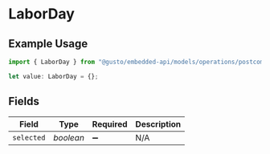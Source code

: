 # LaborDay

## Example Usage

```typescript
import { LaborDay } from "@gusto/embedded-api/models/operations/postcompaniescompanyuuidholidaypaypolicy.js";

let value: LaborDay = {};
```

## Fields

| Field              | Type               | Required           | Description        |
| ------------------ | ------------------ | ------------------ | ------------------ |
| `selected`         | *boolean*          | :heavy_minus_sign: | N/A                |